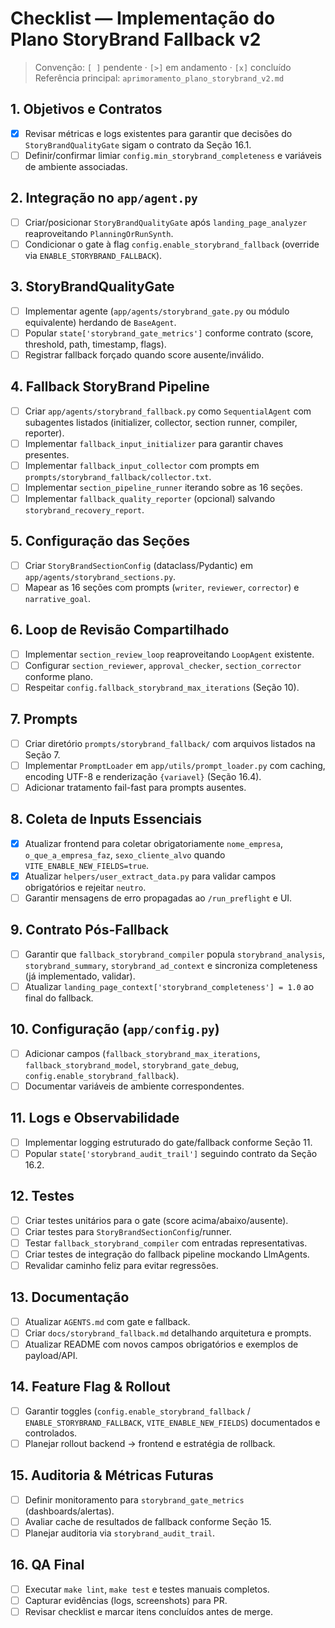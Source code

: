 # Checklist — Implementação do Plano StoryBrand Fallback v2

> Convenção: `[ ]` pendente · `[>]` em andamento · `[x]` concluído
> Referência principal: `aprimoramento_plano_storybrand_v2.md`

## 1. Objetivos e Contratos
- [x] Revisar métricas e logs existentes para garantir que decisões do `StoryBrandQualityGate` sigam o contrato da Seção 16.1.
- [ ] Definir/confirmar limiar `config.min_storybrand_completeness` e variáveis de ambiente associadas.

## 2. Integração no `app/agent.py`
- [ ] Criar/posicionar `StoryBrandQualityGate` após `landing_page_analyzer` reaproveitando `PlanningOrRunSynth`.
- [ ] Condicionar o gate à flag `config.enable_storybrand_fallback` (override via `ENABLE_STORYBRAND_FALLBACK`).

## 3. StoryBrandQualityGate
- [ ] Implementar agente (`app/agents/storybrand_gate.py` ou módulo equivalente) herdando de `BaseAgent`.
- [ ] Popular `state['storybrand_gate_metrics']` conforme contrato (score, threshold, path, timestamp, flags).
- [ ] Registrar fallback forçado quando score ausente/inválido.

## 4. Fallback StoryBrand Pipeline
- [ ] Criar `app/agents/storybrand_fallback.py` como `SequentialAgent` com subagentes listados (initializer, collector, section runner, compiler, reporter).
- [ ] Implementar `fallback_input_initializer` para garantir chaves presentes.
- [ ] Implementar `fallback_input_collector` com prompts em `prompts/storybrand_fallback/collector.txt`.
- [ ] Implementar `section_pipeline_runner` iterando sobre as 16 seções.
- [ ] Implementar `fallback_quality_reporter` (opcional) salvando `storybrand_recovery_report`.

## 5. Configuração das Seções
- [ ] Criar `StoryBrandSectionConfig` (dataclass/Pydantic) em `app/agents/storybrand_sections.py`.
- [ ] Mapear as 16 seções com prompts (`writer`, `reviewer`, `corrector`) e `narrative_goal`.

## 6. Loop de Revisão Compartilhado
- [ ] Implementar `section_review_loop` reaproveitando `LoopAgent` existente.
- [ ] Configurar `section_reviewer`, `approval_checker`, `section_corrector` conforme plano.
- [ ] Respeitar `config.fallback_storybrand_max_iterations` (Seção 10).

## 7. Prompts
- [ ] Criar diretório `prompts/storybrand_fallback/` com arquivos listados na Seção 7.
- [ ] Implementar `PromptLoader` em `app/utils/prompt_loader.py` com caching, encoding UTF-8 e renderização `{variavel}` (Seção 16.4).
- [ ] Adicionar tratamento fail-fast para prompts ausentes.

## 8. Coleta de Inputs Essenciais
- [x] Atualizar frontend para coletar obrigatoriamente `nome_empresa`, `o_que_a_empresa_faz`, `sexo_cliente_alvo` quando `VITE_ENABLE_NEW_FIELDS=true`.
- [x] Atualizar `helpers/user_extract_data.py` para validar campos obrigatórios e rejeitar `neutro`.
- [ ] Garantir mensagens de erro propagadas ao `/run_preflight` e UI.

## 9. Contrato Pós-Fallback
- [ ] Garantir que `fallback_storybrand_compiler` popula `storybrand_analysis`, `storybrand_summary`, `storybrand_ad_context` e sincroniza completeness (já implementado, validar).
- [ ] Atualizar `landing_page_context['storybrand_completeness'] = 1.0` ao final do fallback.

## 10. Configuração (`app/config.py`)
- [ ] Adicionar campos (`fallback_storybrand_max_iterations`, `fallback_storybrand_model`, `storybrand_gate_debug`, `config.enable_storybrand_fallback`).
- [ ] Documentar variáveis de ambiente correspondentes.

## 11. Logs e Observabilidade
- [ ] Implementar logging estruturado do gate/fallback conforme Seção 11.
- [ ] Popular `state['storybrand_audit_trail']` seguindo contrato da Seção 16.2.

## 12. Testes
- [ ] Criar testes unitários para o gate (score acima/abaixo/ausente).
- [ ] Criar testes para `StoryBrandSectionConfig`/runner.
- [ ] Testar `fallback_storybrand_compiler` com entradas representativas.
- [ ] Criar testes de integração do fallback pipeline mockando LlmAgents.
- [ ] Revalidar caminho feliz para evitar regressões.

## 13. Documentação
- [ ] Atualizar `AGENTS.md` com gate e fallback.
- [ ] Criar `docs/storybrand_fallback.md` detalhando arquitetura e prompts.
- [ ] Atualizar README com novos campos obrigatórios e exemplos de payload/API.

## 14. Feature Flag & Rollout
- [ ] Garantir toggles (`config.enable_storybrand_fallback` / `ENABLE_STORYBRAND_FALLBACK`, `VITE_ENABLE_NEW_FIELDS`) documentados e controlados.
- [ ] Planejar rollout backend → frontend e estratégia de rollback.

## 15. Auditoria & Métricas Futuras
- [ ] Definir monitoramento para `storybrand_gate_metrics` (dashboards/alertas).
- [ ] Avaliar cache de resultados de fallback conforme Seção 15.
- [ ] Planejar auditoria via `storybrand_audit_trail`.

## 16. QA Final
- [ ] Executar `make lint`, `make test` e testes manuais completos.
- [ ] Capturar evidências (logs, screenshots) para PR.
- [ ] Revisar checklist e marcar itens concluídos antes de merge.
